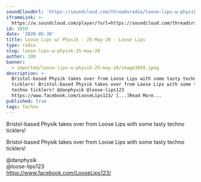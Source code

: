 ```yaml
---
soundCloudUrl: 'https://soundcloud.com/threadsradio/loose-lips-w-physik-25-may-20'
iframeLink: >-
  https://w.soundcloud.com/player/?url=https://soundcloud.com/threadsradio/loose-lips-w-physik-25-may-20&color=00aabb&auto_play=false&hide_related=false&show_comments=true&show_user=true&show_reposts=false
id: 3859
date: '2020-05-30'
title: Loose Lips w/ Physik - 25-May-20 - Loose Lips
type: radio
slug: loose-lips-w-physik-25-may-20
author: 100
banner:
  - imported/loose-lips-w-physik-25-may-20/image3859.jpeg
description: >-
  Bristol-based Physik takes over from Loose Lips with some tasty techno
  ticklers! Bristol-based Physik takes over from Loose Lips with some tasty
  techno ticklers! @danphysik @loose-lips123
  https://www.facebook.com/LooseLips123/ [...]Read More...
published: true
tags: Techno
---
```

Bristol-based Physik takes over from Loose Lips with some tasty techno ticklers!

Bristol-based Physik takes over from Loose Lips with some tasty techno ticklers!

@danphysik  
@loose-lips123  
https://www.facebook.com/LooseLips123/